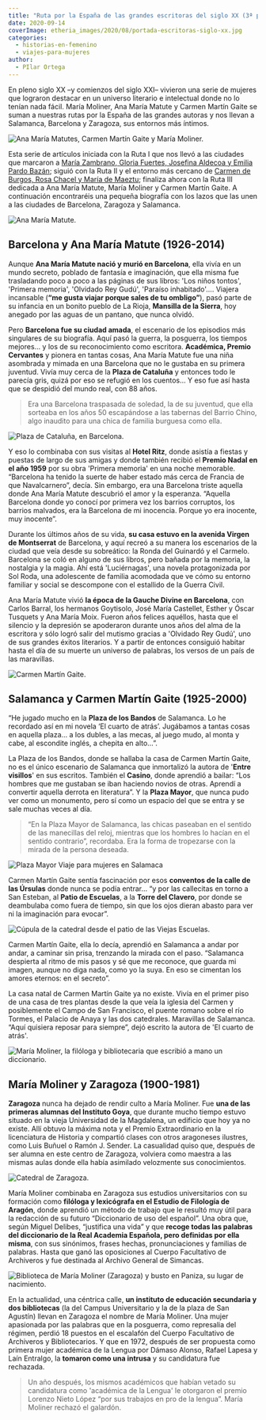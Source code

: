 ```yaml
---
title: "Ruta por la España de las grandes escritoras del siglo XX (3ª parte)"
date: 2020-09-14
coverImage: etheria_images/2020/08/portada-escritoras-siglo-xx.jpg
categories: 
  - historias-en-femenino
  - viajes-para-mujeres
author: 
  - PIlar Ortega
---
```


En pleno siglo XX –y comienzos del siglo XXI– vivieron una serie de mujeres que lograron 
destacar en un universo literario e intelectual donde no lo tenían nada fácil. María 
Moliner, Ana María Matute y Carmen Martín Gaite se suman a nuestras rutas por la España 
de las grandes autoras y nos llevan a Salamanca, Barcelona y Zaragoza, sus entornos más 
íntimos. 

![Ana María Matutes, Carmen Martín Gaite y María Moliner.](etheria_images/2020/08/portada-escritoras-siglo-xx.jpg "Ana María Matutes, Carmen Martín Gaite y María Moliner.")

Esta serie de artículos iniciada con la Ruta I que nos llevó a las ciudades que marcaron 
a [María Zambrano, Gloria Fuertes, Josefina Aldecoa y Emilia Pardo 
Bazán](https://etheriamagazine.com/2020/06/15/viaje-por-la-espana-de-las-grandes-escritoras-del-siglo-xx/); 
siguió con la Ruta II y el entorno más cercano de [Carmen de Burgos, Rosa Chacel y María 
de 
Maeztu](https://etheriamagazine.com/2020/06/26/ruta-escritoras-espanolas-carmen-burgos-rosa-chacel-maria-maeztu/); 
finaliza ahora con la Ruta III dedicada a Ana María Matute, María Moliner y Carmen 
Martín Gaite. A continuación encontraréis una pequeña biografía con los lazos que las 
unen a las ciudades de Barcelona, Zaragoza y Salamanca. 

![Ana María Matute.](etheria_images/2020/06/ana-maria-matute.jpg "Ana María Matute. © Wikimedia")

## Barcelona y Ana María Matute (1926-2014)

Aunque **Ana María Matute nació y murió en Barcelona**, ella vivía en un mundo secreto, 
poblado de fantasía e imaginación, que ella misma fue trasladando poco a poco a las 
páginas de sus libros: 'Los niños tontos', 'Primera memoria', 'Olvidado Rey Gudú', 
'Paraíso inhabitado'…. Viajera incansable (**“me gusta viajar porque sales de tu 
ombligo”**), pasó parte de su infancia en un bonito pueblo de La Rioja, **Mansilla de la 
Sierra**, hoy anegado por las aguas de un pantano, que nunca olvidó. 

Pero **Barcelona fue su ciudad amada**, el escenario de los episodios más singulares de 
su biografía. Aquí pasó la guerra, la posguerra, los tiempos mejores… y los de su 
reconocimiento como escritora. **Académica, Premio Cervantes** y pionera en tantas 
cosas, Ana María Matute fue una niña asombrada y mimada en una Barcelona que no le 
gustaba en su primera juventud. Vivía muy cerca de la **Plaza de Cataluña** y entonces 
todo le parecía gris, quizá por eso se refugió en los cuentos… Y eso fue así hasta que 
se despidió del mundo real, con 88 años. 

> Era una Barcelona traspasada de soledad, la de su juventud, que ella sorteaba en los 
> años 50 escapándose a las tabernas del Barrio Chino, algo inaudito para una chica de 
> familia burguesa como ella. 

![Plaza de Cataluña, en Barcelona.](etheria_images/2020/06/barcelona-plaza-cataluna-900x600.jpg "Plaza de Cataluña, en Barcelona.")

Y eso lo combinaba con sus visitas al **Hotel Ritz**, donde asistía a fiestas y puestas 
de largo de sus amigas y donde también recibió el **Premio Nadal en el año 1959** por su 
obra 'Primera memoria' en una noche memorable. “Barcelona ha tenido la suerte de haber 
estado más cerca de Francia de que Navalcarnero”, decía. Sin embargo, era una Barcelona 
triste aquella donde Ana María Matute descubrió el amor y la esperanza. “Aquella 
Barcelona donde yo conocí por primera vez los barrios corruptos, los barrios malvados, 
era la Barcelona de mi inocencia. Porque yo era inocente, muy inocente”. 

Durante los últimos años de su vida, **su casa estuvo en la avenida Virgen de 
Montserrat** de Barcelona, y aquí recreó a su manera los escenarios de la ciudad que 
veía desde su sobreático: la Ronda del Guinardó y el Carmelo. Barcelona se coló en 
alguno de sus libros, pero bañada por la memoria, la nostalgia y la magia. Ahí está 
'Luciérnagas', una novela protagonizada por Sol Roda, una adolescente de familia 
acomodada que ve cómo su entorno familiar y social se descompone con el estallido de la 
Guerra Civil. 

Ana María Matute vivió **la época de la Gauche Divine en Barcelona**, con Carlos Barral, 
los hermanos Goytisolo, José María Castellet, Esther y Óscar Tusquets y Ana María Moix. 
Fueron años felices aquéllos, hasta que el silencio y la depresión se apoderaron durante 
unos años del alma de la escritora y sólo logró salir del mutismo gracias a 'Olvidado 
Rey Gudú', uno de sus grandes éxitos literarios. Y a partir de entonces consiguió 
habitar hasta el día de su muerte un universo de palabras, los versos de un país de las 
maravillas. 

![Carmen Martín Gaite.](etheria_images/2020/06/carmen-martin-gaite.jpg "Carmen Martín Gaite. © Archivomartingaite.es")

## Salamanca y Carmen Martín Gaite (1925-2000)

“He jugado mucho en la **Plaza de los Bandos** de Salamanca. Lo he recordado así en mi 
novela ‘El cuarto de atrás’. Jugábamos a tantas cosas en aquella plaza… a los dubles, a 
las mecas, al juego mudo, al monta y cabe, al escondite inglés, a chepita en alto…”. 

La Plaza de los Bandos, donde se hallaba la casa de Carmen Martín Gaite, no es el único 
escenario de Salamanca que inmortalizó la autora de '**Entre visillos**' en sus 
escritos. También el **Casino**, donde aprendió a bailar: “Los hombres que me gustaban 
se iban haciendo novios de otras. Aprendí a convertir aquella derrota en literatura”. Y 
la **Plaza Mayor**, que nunca pudo ver como un monumento, pero sí como un espacio del 
que se entra y se sale muchas veces al día. 

> “En la Plaza Mayor de Salamanca, las chicas paseaban en el sentido de las manecillas del 
> reloj, mientras que los hombres lo hacían en el sentido contrario”, recordaba. Era la 
> forma de tropezarse con la mirada de la persona deseada. 

![Plaza Mayor Viaje para mujeres en Salamaca](etheria_images/2018/05/2-Viajar-sola-a-Salamanca-1024x627.jpg "La Plaza Mayor es un buen lugar para tomar el pulso a Salamanca.")

Carmen Martín Gaite sentía fascinación por esos **conventos de la calle de las Úrsulas** 
donde nunca se podía entrar… “y por las callecitas en torno a San Esteban, al **Patio de 
Escuelas**, a la **Torre del Clavero**, por donde se deambulaba como fuera de tiempo, 
sin que los ojos dieran abasto para ver ni la imaginación para evocar”. 

![Cúpula de la catedral desde el patio de las Viejas Escuelas.](etheria_images/2018/05/6-Viajar-sola-a-Salamanca-1024x642.jpg "Cúpula de la catedral desde el patio de las Viejas Escuelas.")

Carmen Martín Gaite, ella lo decía, aprendió en Salamanca a andar por andar, a caminar 
sin prisa, trenzando la mirada con el paso. “Salamanca despierta al ritmo de mis pasos y 
sé que me reconoce, que guarda mi imagen, aunque no diga nada, como yo la suya. En eso 
se cimentan los amores eternos: en el secreto”. 

La casa natal de Carmen Martín Gaite ya no existe. Vivía en el primer piso de una casa 
de tres plantas desde la que veía la iglesia del Carmen y posiblemente el Campo de San 
Francisco, el puente romano sobre el río Tormes, el Palacio de Anaya y las dos 
catedrales. Maravillas de Salamanca. “Aquí quisiera reposar para siempre”, dejó escrito 
la autora de 'El cuarto de atrás'. 

![María Moliner, la filóloga y bibliotecaria que escribió a mano un diccionario.](etheria_images/2020/08/maria-moliner.jpg "María Moliner, la filóloga y bibliotecaria que escribió a mano un diccionario.")

## María Moliner y Zaragoza (1900-1981)

**Zaragoza** nunca ha dejado de rendir culto a María Moliner. Fue **una de las primeras 
alumnas del Instituto Goya**, que durante mucho tiempo estuvo situado en la vieja 
Universidad de la Magdalena, un edificio que hoy ya no existe. Allí obtuvo la máxima 
nota y el Premio Extraordinario en la licenciatura de Historia y compartió clases con 
otros aragoneses ilustres, como Luis Buñuel o Ramón J. Sender. La casualidad quiso que, 
después de ser alumna en este centro de Zaragoza, volviera como maestra a las mismas 
aulas donde ella había asimilado velozmente sus conocimientos. 

![Catedral de Zaragoza.](etheria_images/2020/06/catedral-zaragoza-900x600.jpg "Catedral de Zaragoza. © Koalakoker")

María Moliner combinaba en Zaragoza sus estudios universitarios con su formación como 
**filóloga y lexicógrafa en el Estudio de Filología de Aragón**, donde aprendió un 
método de trabajo que le resultó muy útil para la redacción de su futuro “Diccionario de 
uso del español”. Una obra que, según Miguel Delibes, “justifica una vida” y que 
**recoge todas las palabras del diccionario de la Real Academia Española, pero definidas 
por ella misma**, con sus sinónimos, frases hechas, pronunciaciones y familias de 
palabras. Hasta que ganó las oposiciones al Cuerpo Facultativo de Archiveros y fue 
destinada al Archivo General de Simancas. 

![Biblioteca de María Moliner (Zaragoza) y busto en Paniza, su lugar de nacimiento.](etheria_images/2020/06/Biblioteca-Maria-moliner-busto-900x585.jpg "Biblioteca de María Moliner (Zaragoza) y busto en Paniza, su lugar de nacimiento. © Wikimedia")

En la actualidad, una céntrica calle, **un instituto de educación secundaria y dos 
bibliotecas** (la del Campus Universitario y la de la plaza de San Agustín) llevan en 
Zaragoza el nombre de María Moliner. Una mujer apasionada por las palabras que en la 
posguerra, como represalia del régimen, perdió 18 puestos en el escalafón del Cuerpo 
Facultativo de Archiveros y Bibliotecarios. Y que en 1972, después de ser propuesta como 
primera mujer académica de la Lengua por Dámaso Alonso, Rafael Lapesa y Laín Entralgo, 
la **tomaron como una intrusa** y su candidatura fue rechazada. 

> Un año después, los mismos académicos que habían vetado su candidatura como 'académica 
> de la Lengua' le otorgaron el premio Lorenzo Nieto López “por sus trabajos en pro de la 
> lengua”. María Moliner rechazó el galardón.

